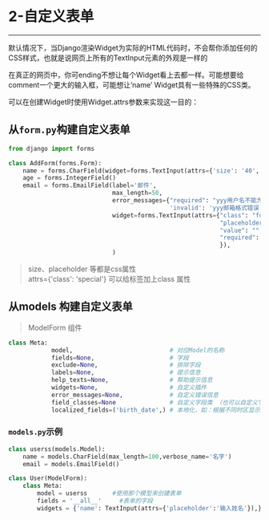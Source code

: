 # 2-自定义表单

----

默认情况下，当Django渲染Widget为实际的HTML代码时，不会帮你添加任何的CSS样式，也就是说网页上所有的TextInput元素的外观是一样的

在真正的网页中，你可ending不想让每个Widget看上去都一样。可能想要给comment一个更大的输入框，可能想让‘name’ Widget具有一些特殊的CSS类。

可以在创建Widget时使用Widget.attrs参数来实现这一目的：
## 从`form.py`构建自定义表单
```python
from django import forms

class AddForm(forms.Form):
    name = forms.CharField(widget=forms.TextInput(attrs={'size': '40', 'placeholder': '姓名'}))
    age = forms.IntegerField()
    email = forms.EmailField(label='邮件',
                             max_length=50,
                             error_messages={"required": "yyy用户名不能为空！！！！！",
                                             'invalid': 'yyy邮箱格式错误..'},
                             widget=forms.TextInput(attrs={"class": "form-control",
                                                           "placeholder": "请输入邮箱账号",
                                                           "value": "",
                                                           "required": "required",
                                                           }),
                             )

```
>size、placeholder 等都是css属性  
attrs={'class': 'special'} 可以给标签加上class 属性



## 从models 构建自定义表单
>ModelForm 组件

```python
class Meta:
            model,                           # 对应Model的名称
            fields=None,                     # 字段
            exclude=None,                    # 排除字段
            labels=None,                     # 提示信息
            help_texts=None,                 # 帮助提示信息
            widgets=None,                    # 自定义插件
            error_messages=None,             # 自定义错误信息
            field_classes=None               # 自定义字段类 （也可以自定义字段）
            localized_fields=('birth_date',) # 本地化，如：根据不同时区显示数据

```
### `models.py`示例
```python
class userss(models.Model):
    name = models.CharField(max_length=100,verbose_name='名字')
    email = models.EmailField()

class User(ModelForm):
    class Meta:
        model = userss       #使用那个模型来创建表单
        fields = '__all__'     #表单的字段
        widgets = {'name': TextInput(attrs={'placeholder':'输入姓名'}),}
```



